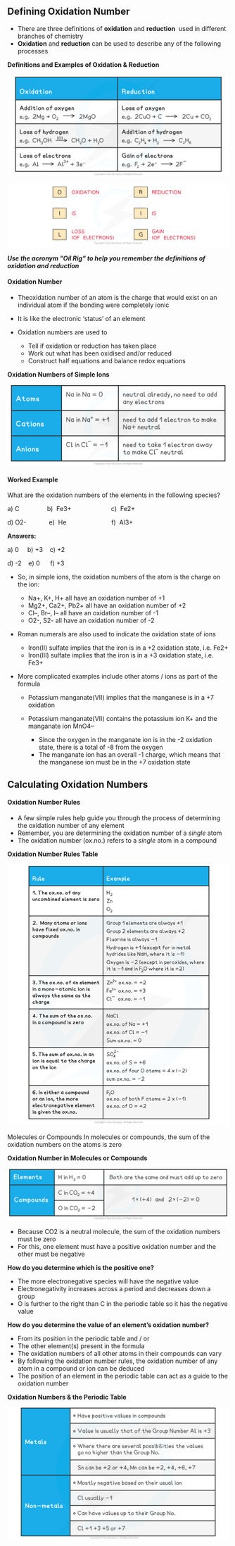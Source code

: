 ## Defining Oxidation Number

* There are three definitions of **oxidation** and **reduction**  used in different branches of chemistry
* **Oxidation** and **reduction** can be used to describe any of the following processes

**Definitions and Examples of Oxidation & Reduction**

![](9.1.1-Definitions-of-Oxidation-Reduction-Table.png)

![Electrochemistry OIL RIG Diagram, downloadable AS & A Level Chemistry revision notes](1.6-Electrochemistry-OIL-RIG-Diagram.png)

***Use the acronym "Oil Rig" to help you remember the definitions of oxidation and reduction***

#### Oxidation Number

* Theoxidation number of an atom is the charge that would exist on an individual atom if the bonding were completely ionic
* It is like the electronic ‘status’ of an element
* Oxidation numbers are used to

  + Tell if oxidation or reduction has taken place
  + Work out what has been oxidised and/or reduced
  + Construct half equations and balance redox equations

**Oxidation Numbers of Simple Ions**

![](9.1.1-Oxidation-number-of-simple-ions-table.png)

#### Worked Example

What are the oxidation numbers of the elements in the following species?

a) C                b)  Fe3+                       c)  Fe2+

d) O2-             e)  He                          f)  Al3+

**Answers:**

a) 0     b) +3    c) +2

d) -2    e) 0      f) +3

* So, in simple ions, the oxidation numbers of the atom is the charge on the ion:

  + Na+, K+, H+ all have an oxidation number of +1
  + Mg2+, Ca2+, Pb2+ all have an oxidation number of +2
  + Cl–, Br–, I– all have an oxidation number of -1
  + O2-, S2- all have an oxidation number of -2

* Roman numerals are also used to indicate the oxidation state of ions

  + Iron(II) sulfate implies that the iron is in a +2 oxidation state, i.e. Fe2+
  + Iron(III) sulfate implies that the iron is in a +3 oxidation state, i.e. Fe3+
* More complicated examples include other atoms / ions as part of the formula

  + Potassium manganate(VII) implies that the manganese is in a +7 oxidation
  + Potassium manganate(VII) contains the potassium ion K+ and the manganate ion MnO4–

    - Since the oxygen in the manganate ion is in the -2 oxidation state, there is a total of -8 from the oxygen
    - The manganate ion has an overall -1 charge, which means that the manganese ion must be in the +7 oxidation state

## Calculating Oxidation Numbers

#### Oxidation Number Rules

* A few simple rules help guide you through the process of determining the oxidation number of any element
* Remember, you are determining the oxidation number of a *single* atom
* The oxidation number (ox.no.) refers to a *single* atom in a compound

**Oxidation Number Rules Table**

![Electrochemistry Table 1_Oxidation Numbers, downloadable AS & A Level Chemistry revision notes](1.6-Electrochemistry-Table-1_Oxidation-Numbers.png)

Molecules or Compounds In molecules or compounds, the sum of the oxidation numbers on the atoms is zero

**Oxidation Number in Molecules or Compounds**

![](9.1.1-Oxidation-Number-of-Molecules-Compounds-table.png)

* Because CO2 is a neutral molecule, the sum of the oxidation numbers must be zero
* For this, one element must have a positive oxidation number and the other must be negative

**How do you determine which is the positive one?**

* The more electronegative species will have the negative value
* Electronegativity increases across a period and decreases down a group
* O is further to the right than C in the periodic table so it has the negative value

**How do you determine the value of an element’s oxidation number?**

* From its position in the periodic table and / or
* The other element(s) present in the formula
* The oxidation numbers of all other atoms in their compounds can vary
* By following the oxidation number rules, the oxidation number of any atom in a compound or ion can be deduced
* The position of an element in the periodic table can act as a guide to the oxidation number

**Oxidation Numbers & the Periodic Table**

![](9.1.2-Oxidation-numbers-and-the-Periodic-Table-1.png)